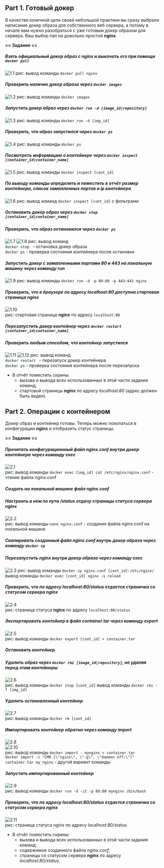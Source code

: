 ## Part 1. Готовый докер

В качестве конечной цели своей небольшой практики вы сразу выбрали написание докер образа для собственного веб сервера, а потому в начале вам нужно разобраться с уже готовым докер образом для сервера.
Ваш выбор пал на довольно простой **nginx**.

**== Задание ==**

##### Взять официальный докер образ с **nginx** и выкачать его при помощи `docker pull`

![1.1](screens/1.1.png)
рис: вывод команды `docker pull nginx`

##### Проверить наличие докер образа через `docker images`

![1.2](screens/1.2.png)
рис: вывод команды `docker images`

##### Запустить докер образ через `docker run -d [image_id|repository]`

![1.3](screens/1.3.png)
рис: вывод команды `docker run -d [img_id]`

##### Проверить, что образ запустился через `docker ps`

![1.4](screens/1.4.png)
рис: вывод команды `docker ps`

##### Посмотреть информацию о контейнере через `docker inspect [container_id|container_name]`

![1.5](screens/1.5.png)
рис: вывод команды `docker inspect [cont_id]`

##### По выводу команды определить и поместить в отчёт размер контейнера, список замапленных портов и ip контейнера

![1.6](screens/1.6.png)
рис: вывод команд `docker inspect [cont_id]` с фильтрами

##### Остановить докер образ через `docker stop [container_id|container_name]`
##### Проверить, что образ остановился через `docker ps`

![1.7](screens/1.7.png)
![1.8](screens/1.8.png)
рис: вывод команд \
`docker stop ` - остановка докер образа \
`docker ps` - проверка состояния контейнера после остановки

##### Запустить докер с замапленными портами 80 и 443 на локальную машину через команду *run*

![1.9](screens/1.9.png)
рис: вывод команды `docker run -d -p 80:80 -p 443:443 nginx`

##### Проверить, что в браузере по адресу *localhost:80* доступна стартовая страница **nginx**

![1.10](screens/1.10.png) \
рис: стартовая страница **nginx** по адресу `localhost:80`

##### Перезапустить докер контейнер через `docker restart [container_id|container_name]`
##### Проверить любым способом, что контейнер запустился

![1.11](screens/1.11.png)
![1.12](screens/1.12.png)
рис: вывод команд \
`docker restart ` - перезапуск докер контейнера \
`docker ps` - проверка состояния контейнера после перезапуска

- В отчёт поместить скрины:
  - вызова и вывода всех использованных в этой части задания команд;
  - стартовой страницы **nginx** по адресу *localhost:80* (адрес должен быть виден).

## Part 2. Операции с контейнером

Докер образ и контейнер готовы. Теперь можно покопаться в конфигурации **nginx** и отобразить статус страницы.

**== Задание ==**

##### Прочитать конфигурационный файл *nginx.conf* внутри докер контейнера через команду *exec*

![2.1](screens/2.1.png) \
рис: вывод команды `docker exec [img_id] cat /etc/nginx/nginx.conf` - чтение файла nginx.conf

##### Создать на локальной машине файл *nginx.conf*
##### Настроить в нем по пути */status* отдачу страницы статуса сервера **nginx**

![2.2](screens/2.2.png) \
рис: вывод команды `nano nginx.conf` - создание файла nginx.conf на локальной машине

##### Скопировать созданный файл *nginx.conf* внутрь докер образа через команду `docker cp`

##### Перезапустить **nginx** внутри докер образа через команду *exec*

![2.3](screens/2.3.png)
рис: вывод команды `docker cp nginx.conf [cont_id]:/etc/nginx/`
вывод команды `docker exec [cont_id] nginx -s reload`

##### Проверить, что по адресу *localhost:80/status* отдается страничка со статусом сервера **nginx**

![2.4](screens/2.4.png) \
рис: страница статуса **nginx** по адресу `localhost:80/status`

##### Экспортировать контейнер в файл *container.tar* через команду *export*

![2.5](screens/2.5.png) \
рис: вывод команды `docker export [cont_id] > container.tar`

##### Остановить контейнер

##### Удалить образ через `docker rmi [image_id|repository]`, не удаляя перед этим контейнеры

![2.6](screens/2.6.png) \
рис: вывод команды `docker stop [cont_id]`
вывод команды `docker rmi -f [img_id]`

##### Удалить остановленный контейнер

![2.7](screens/2.7.png) \
рис: вывод команды `docker rm [cont_id]`

##### Импортировать контейнер обратно через команду *import*

![2.8](screens/2.8.png) \
![2.10](screens/2.10.png) \
рис: вывод команды `docker import - mynginx < container.tar` \
`docker import -c "CMD [\"nginx\", \"-g\", \"daemon off;\"]" container.tar my_nginx` - другой вариант команды

##### Запустить импортированный контейнер

![2.9](screens/2.9.png) \
рис: вывод команды `docker run -d -it -p 80:80 mynginx /bin/bash`

##### Проверить, что по адресу *localhost:80/status* отдается страничка со статусом сервера **nginx**

![2.11](screens/2.11.png) \
рис: страница статуса nginx по адресу localhost:80/status

- В отчёт поместить скрины:
  - вызова и вывода всех использованных в этой части задания команд;
  - содержимое созданного файла *nginx.conf*;
  - страницы со статусом сервера **nginx** по адресу *localhost:80/status*.

